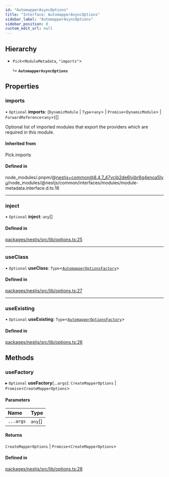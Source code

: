 ```yaml
---
id: "AutomapperAsyncOptions"
title: "Interface: AutomapperAsyncOptions"
sidebar_label: "AutomapperAsyncOptions"
sidebar_position: 0
custom_edit_url: null
---
```


## Hierarchy

- `Pick`<`ModuleMetadata`, ``"imports"``\>

  ↳ **`AutomapperAsyncOptions`**

## Properties

### imports

• `Optional` **imports**: (`DynamicModule` \| `Type`<`any`\> \| `Promise`<`DynamicModule`\> \| `ForwardReference`<`any`\>)[]

Optional list of imported modules that export the providers which are
required in this module.

#### Inherited from

Pick.imports

#### Defined in

node_modules/.pnpm/@nestjs+common@8.4.7_47vcjb2de6lyibr6g4enoa5lyu/node_modules/@nestjs/common/interfaces/modules/module-metadata.interface.d.ts:18

___

### inject

• `Optional` **inject**: `any`[]

#### Defined in

[packages/nestjs/src/lib/options.ts:25](https://github.com/nartc/mapper/blob/3ff1b7bf/packages/nestjs/src/lib/options.ts#L25)

___

### useClass

• `Optional` **useClass**: `Type`<[`AutomapperOptionsFactory`](AutomapperOptionsFactory.md)\>

#### Defined in

[packages/nestjs/src/lib/options.ts:27](https://github.com/nartc/mapper/blob/3ff1b7bf/packages/nestjs/src/lib/options.ts#L27)

___

### useExisting

• `Optional` **useExisting**: `Type`<[`AutomapperOptionsFactory`](AutomapperOptionsFactory.md)\>

#### Defined in

[packages/nestjs/src/lib/options.ts:26](https://github.com/nartc/mapper/blob/3ff1b7bf/packages/nestjs/src/lib/options.ts#L26)

## Methods

### useFactory

▸ `Optional` **useFactory**(...`args`): `CreateMapperOptions` \| `Promise`<`CreateMapperOptions`\>

#### Parameters

| Name | Type |
| :------ | :------ |
| `...args` | `any`[] |

#### Returns

`CreateMapperOptions` \| `Promise`<`CreateMapperOptions`\>

#### Defined in

[packages/nestjs/src/lib/options.ts:28](https://github.com/nartc/mapper/blob/3ff1b7bf/packages/nestjs/src/lib/options.ts#L28)
